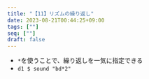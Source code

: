 ```yaml
---
title: "【11】リズムの繰り返し"
date: 2023-08-21T00:44:25+09:00
tags: [""]
seq: [""]
draft: false
---
```


- `*`を使うことで、繰り返しを一気に指定できる
- `d1 $ sound "bd*2"`